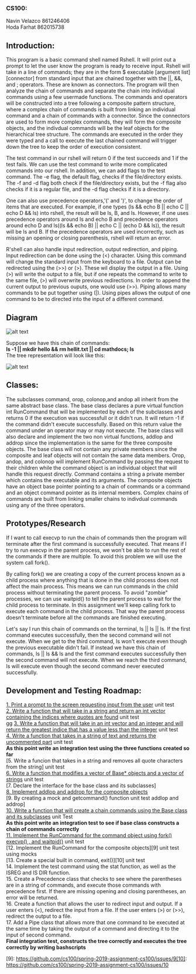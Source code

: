 ### CS100:
Navin Velazco 861246406 <br/>
Hoda Farhat   862015738

## Introduction:

This program is a basic command shell named Rshell. It will print out a prompt to let the user know the program is ready to receive input. Rshell will take in a line of commands; they are in the form $ executable [argument list] [connector] from standard input that are chained together with the ||, &&, and ; operators. These are known as connectors. The program will then analyze the chain of commands and separate the chain into individual commands using a few usermade functions. The commands and operators will be constructed into a tree following a composite pattern structure, where a complex chain of commands is built from linking an individual command and a chain of commands with a connector. Since the connectors are used to form more complex commands, they will form the composite objects, and the indivdual commands will be the leaf objects for the hierarchical tree structure. The commands are executed in the order they were typed and a call to execute the last chained command will trigger down the tree to keep the order of execution consistent.

The test command in our rshell will return 0 if the test succeeds and 1 if the test fails. We can use the test command to write more complicated commands into our rshell. In addition, we can add flags to the test command. The -e flag, the default flag, checks if the file/directory exists. The -f and -d flag both check if the file/directory exists, but the -f flag also checks if it is a regular file, and the -d flag checks if it is a directory.

One can also use precedence operators,'(' and ')', to change the order of items that are executed. For example, if one types (ls && echo B || echo C || echo D && ls) into rshell, the result will be ls, B, and ls. However, if one uses precedence operators around ls and echo B and precedence operators around echo D and ls((ls && echo B) || echo C || (echo D && ls)), the result will be ls and B. If the precedence operators are used incorrectly, such as missing an opening or closing parenthesis, rshell will return an error.

R'shell can also handle input redirection, output redirection, and piping. Input redirection can be done using the (<) character. Using this command will change the standard input from the keyboard to a file. Output can be redirected using the (>>) or (>). These wil display the output in a file. Using (>) will write the output to a file, but if one repeats the command to write to the same file, (>) will overwrite previous redirections. In order to append the current output to previous ouputs, one would use (>>). Piping allows many commands to be put together using (|). Using pipes allows the output of one command to be to directed into the input of a different command.  
   
## Diagram

![alt text](https://github.com/cs100/spring-2019-assignment-cs100/blob/master/images/Capture.PNG)

Suppose we have this chain of commands:  <br/>
**ls -1 || mkdir hello && rm hellit.txt || cd mathdocs; ls** <br/> The tree representation will look like this:


![alt text](https://github.com/cs100/spring-2019-assignment-cs100/blob/master/images/capture2.PNG)

## Classes:
The subclasses command, orop, colonop,and andop all inherit from the same abstract base class. The base class declares a pure virtual function int RunCommand that will be implemented by each of the subclasses and returns 0 if the execution was successfull or it didn't run. It will return -1 if the command didn't execute successfully. Based on this return value the command under an operator may or may not execute. The base class will also declare and implement the two non virtual functions, addlop and addrop since the implementation is the same for the three composite objects. The base class will not contain any private members since the composite and leaf objects will not contain the same data members. Orop, andop, and colonop will implement RunCommand by passing the request to their children while the command object is an individual object that will handle this request directly. Command contains a string a private member which contains the executable and its arguments. The composite objects have an object base pointer pointing to a chain of commands or a command and an object command pointer as its internal members. Complex chains of commands are built from linking smaller chains to indivdual commands using any of the three operators.


## Prototypes/Research

If I want to call execvp to run the chain of commands then the program will terminate after the first command is successfully executed. That means if I try to run execvp in the parent process, we won't be able to run the rest of the commands if there are multiple. To avoid this problem we will use the system call fork().

By calling fork() we are creating a copy of the current process known as a child process where anything that is done in the child process does not affect the main process. This means we can run commands in the child process without terminating the parent process. To avoid "zombie" processes, we can use waitpid() to tell the parent process to wait for the child process to terminate. In this assignment we'll keep calling fork to execute each command in the child process. That way the parent process doesn't terminate before all the commands are finished executing.

Let's say I run this chain of commands on the terminal, ls || ls || ls. If the first command executes successfully, then the second command will not execute. When we get to the third command, ls won't execute even though the previous executable didn't fail. If instead we have this chain of commands, ls || ls && ls and the first command executes successfully then the second command will not execute. When we reach the third command, ls will execute even though the second command never executed successfully.

## Development and Testing Roadmap:

[1. Print a prompt to the screen requesting input from the user][1] unit test <br/>
[2. Write a function that will take in a string and return an int vector containing the indices where quotes are found][3] unit test <br/>gg
[3. Write a function that will take in an int vector and an integer and will return the greatest indice that has a value less than the integer][4] unit test <br/>
[4. Write a function that takes in a string of text and returns the uncommented part][2] unit test <br/>
**As this point write an integration test using the three functions created so far** <br/>
[5. Write a funcion that takes in a string and removes all quote characters from the string] unit test <br/>
[6. Write a function that modifies a vector of Base* objects and a vector of strings][5] unit test <br/>
[7. Declare the interface for the base class and its subclasses] <br/>
[8. Implement addlop and addrop for the composite objects][7] <br/>
[9. By creating a mock and getcommand() function unit test addlop and addrop] <br/>
[10. Write a function that will create a chain commands using the Base class and its subclasses][6] unit Test <br/>
**As this point write an integration test to see if base class constructs a chain of commands correctly** <br/>
[11. Implement the RunCommand for the command object using fork() execvp() , and waitpid()][8] unit test <br/>
[12. Implement the RunCommand for the composite objects][9] unit test using mocks <br/>
[13. Create a special built in command, exit()][10] unit test <br/>
14. Implement the test command using the stat function, as well as the ISREG and IS DIR  function. <br/>
15. Create a Precedence class that checks to see where the parentheses are in a string of commands, and execute those commands with precedence first. If there are missing opening and closing parentheses, an error will be returned. <br/>
16. Create a function that allows the user to redirect input and output. If a user enters (<), redirect the input from a file. If the user enters (>) or (>>), redirect the output to a file. <br/>
17. Add a Pipe class that allows more that one command to be executed at the same time by taking the output of a command and directing it to the input of second command. </br> 
**Final integration test, constructs the tree correctly and executes the tree correctly by writing bashscripts**

[1]: https://github.com/cs100/spring-2019-assignment-cs100/issues/1
[2]: https://github.com/cs100/spring-2019-assignment-cs100/issues/2
[3]: https://github.com/cs100/spring-2019-assignment-cs100/issues/3
[4]: https://github.com/cs100/spring-2019-assignment-cs100/issues/4
[5]: https://github.com/cs100/spring-2019-assignment-cs100/issues/5
[6]: https://github.com/cs100/spring-2019-assignment-cs100/issues/6
[7]: https://github.com/cs100/spring-2019-assignment-cs100/issues/7
[8]: https://github.com/cs100/spring-2019-assignment-cs100/issues/8
[9]: https://github.com/cs100/spring-2019-assignment-cs100/issues/9[10]: https://github.com/cs100/spring-2019-assignment-cs100/issues/10
